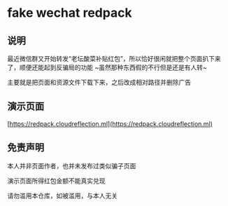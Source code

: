 # fake wechat redpack

## 说明

最近微信群又开始转发“老坛酸菜补贴红包”，所以恰好很闲就把整个页面扒下来了，顺便还能起到反骗局的功能 ~虽然那种东西假的不行但是还是有人转~

主要就是把页面和资源文件下载下来，之后改成相对路径并删除广告

## 演示页面

[https://redpack.cloudreflection.ml](https://redpack.cloudreflection.ml)

## 免责声明

本人并非页面作者，也并未发布过类似骗子页面

演示页面所得红包金额不能真实兑现

请勿滥用本仓库，如被滥用，与本人无关
